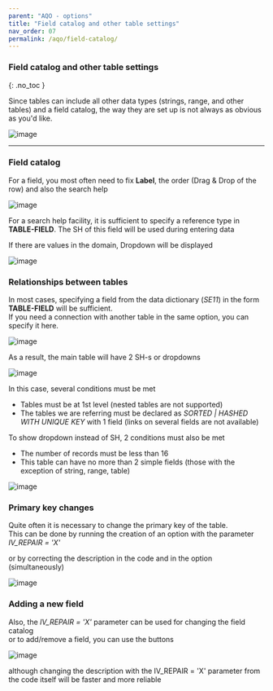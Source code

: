 ```yaml
---
parent: "AQO - options"
title: "Field catalog and other table settings"
nav_order: 07
permalink: /aqo/field-catalog/
---
```


### Field catalog and other table settings
{: .no_toc }

Since tables can include all other data types (strings, range, and other tables) and a field catalog, the way they are set up is not always as obvious as you'd like.

![image](https://user-images.githubusercontent.com/36256417/102843466-74e33400-4433-11eb-964c-3fb05094f945.png)

---

### Field catalog

For a field, you most often need to fix **Label**, the order (Drag & Drop of the row) and also the search help

![image](https://user-images.githubusercontent.com/36256417/103067366-ed3d2700-45e4-11eb-9697-29b37934d840.png)

For a search help facility, it is sufficient to specify a reference type in **TABLE-FIELD**. The SH of this field will be used during entering data

If there are values in the domain, Dropdown will be displayed

![image](https://user-images.githubusercontent.com/36256417/102844690-27b49180-4436-11eb-81e3-e4479a0a491e.png)


### Relationships between tables
In most cases, specifying a field from the data dictionary (*SE11*) in the form **TABLE-FIELD** will be sufficient.\
If you need a connection with another table in the same option, you can specify it here.

![image](https://user-images.githubusercontent.com/36256417/103114070-7e64da00-4687-11eb-8dc1-87fce8f564bd.png)


As a result, the main table will have 2 SH-s or dropdowns

![image](https://user-images.githubusercontent.com/36256417/103066946-1d37fa80-45e4-11eb-8603-389fd90b7355.png)


In this case, several conditions must be met
* Tables must be at 1st level (nested tables are not supported)
* The tables we are referring must be declared as *SORTED | HASHED WITH UNIQUE KEY* with 1 field (links on several fields are not available)

To show dropdown instead of SH, 2 conditions must also be met
* The number of records must be less than 16
* This table can have no more than 2 simple fields (those with the exception of string, range, table)

![image](https://user-images.githubusercontent.com/36256417/103064202-b31c5700-45dd-11eb-93ee-728e2f65c1cb.png)


### Primary key changes
Quite often it is necessary to change the primary key of the table.\
This can be done by running the creation of an option with the parameter *IV_REPAIR = 'X'*

or by correcting the description in the code and in the option (simultaneously)

![image](https://user-images.githubusercontent.com/36256417/103113994-2fb74000-4687-11eb-8927-fd1e9e10e99b.png)


### Adding a new field
Also, the *IV_REPAIR = 'X'* parameter can be used for changing the field catalog\
or to add/remove a field, you can use the buttons

![image](https://user-images.githubusercontent.com/36256417/103113794-78bac480-4686-11eb-9411-76bff04a25d1.png)

although changing the description with the IV_REPAIR = 'X' parameter from the code itself will be faster and more reliable
